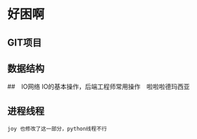 # 好困啊

## GIT项目

## 数据结构

##　IO网络
    IO的基本操作，后端工程师常用操作　啦啦啦德玛西亚

## 进程线程
    joy 也修改了这一部分，python线程不行